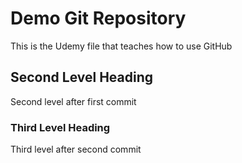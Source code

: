 # Demo Git Repository 

This is the Udemy file that teaches how to use GitHub

## Second Level Heading 

Second level after first commit

### Third Level Heading 

Third level after second commit